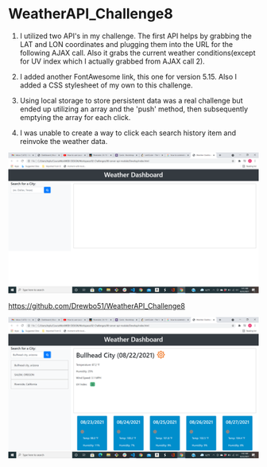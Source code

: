 # WeatherAPI_Challenge8

1. I utilized two API's in my challenge. The first API helps by grabbing the LAT and LON coordinates and plugging them into the URL for the following AJAX call. Also it grabs the current weather conditions(except for UV index which I actually grabbed from AJAX call 2).

2. I added another FontAwesome link, this one for version 5.15. Also I added a CSS stylesheet of my own to this challenge.

3. Using local storage to store persistent data was a real challenge but ended up utilizing an array and the 'push' method, then subsequently emptying the array for each click.

4. I was unable to create a way to click each search history item and reinvoke the weather data.

![](./Images/Screenshot%20(2).png)

https://github.com/Drewbo51/WeatherAPI_Challenge8

![](./Images/Screenshot%20(3).png)
